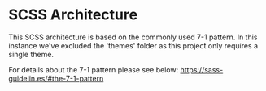 ﻿# SCSS Architecture	

This SCSS architecture is based on the commonly used 7-1 pattern. In this instance we've excluded the 'themes' folder as this project only requires a single theme.

For details about the 7-1 pattern please see below:
https://sass-guidelin.es/#the-7-1-pattern

